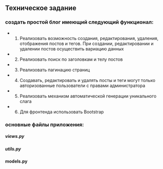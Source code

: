## Техническое задание

### создать простой блог имеющий следующий функционал:

- 1. Реализовать возможность создания, редактирования, удаления, отображения постов и тегов. При создании, редактировании и удалении постов осуществить вариацию данных
- 2. Реализовать поиск по заголовкам и телу постов
- 3. Реализовать пагинацию страниц
- 4. Создавать, редактировать и удалять посты и теги могут только авторизованные пользователи с правами администратора
- 5. Реализовать механизм автоматической генерации уникального слага
- 6. Для фронтенда использовать Bootstrap

### основные файлы приложения:

##### views.py


##### utils.py


#### models.py



